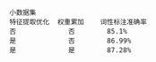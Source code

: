     小数据集
    特征提取优化  权重累加    词性标注准确率
    否             否        85.1%
    是             否        86.99%
    是             是        87.28%
